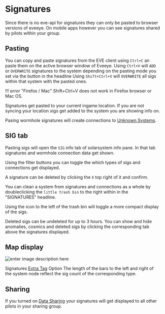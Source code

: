 # Signatures
Since there is no eve-api for signatures they can only be pasted to browser versions of eveeye. On mobile apps however you can see signatures shared by pilots within your group.

## Pasting
You can copy and paste signatures from the EVE client using `Ctrl+C` an paste them on the active browser window of Eveeye.
Using `Ctrl+V` will `ADD` or `OVERWRITE` signatures to the system depending on the pasting mode you set via the button in the headline
Using `Shift+Ctrl+V` will `OVERWRITE` all sigs within that system with the pasted ones.

!!! error "Firefox / Mac"
    Shift+Ctrl+V does not work in Firefox browser or Mac OS.
    
Signatures get pasted to your current ingame location.
If you are not syncing your location sigs get added to the system you are showing info on. 

Pasing wormhole signatures will create connections to [Unknown Systems](https://eveeye.readthedocs.io/en/latest/map/chain-mapping/).

## SIG tab
Pasting sigs will open the `SIG` info tab of solarsystem info pane. In that tab signatures and wormhole connection data get shown. 

Using the filter buttons you can toggle the which types of sigs and connections get displayed.
               
A signature can be deleted by clicking the `X` top right of it and confirm.

You can clean a system from signatures and connections as a whole by doubleclicking the `little trash bin` to the right within in the "SIGNATURES" headline.

Using the icon to the left of the trash bin will toggle a more compact display of the sigs.

Deleted sigs can be undeleted for up to 3 hours.
You can show and hide anomalies, cosmics and deleted sigs by clicking the corresponding tab above the signatures displayed.                

## Map display
![enter image description here](https://raw.githubusercontent.com/Risingson/eedocs/master/docs/images/shapes/shapes_09.png)               
               
Signatures [Extra Tag](/app#id=3R0gKE09ZZhxCC8P#extra-tags) Option
The length of the bars to the left and right of the system node reflect the sig count of the corresponding type.

## Sharing
If you turned on [Data Sharing](https://eedocs.readthedocs.io/en/latest/sharing/cloud/) your signatures will get displayed to all other pilots in your sharing group.


<!--stackedit_data:
eyJoaXN0b3J5IjpbMTUwOTMwMzE3OCwxMjUxNzAzOTE1LC0xMj
A2MzkzNzAyLDExMjIwNTk5NTAsMjAxODAxNTY3OSwtMTMxNzE1
MjY2NSw3ODMyNTM0NDYsMzMxNjczOTQyLC00ODI0NjA1NjYsLT
Q1MDU1NjE0LDM4ODE4MTQ3MiwtMTQ1OTE0NDYyMF19
-->